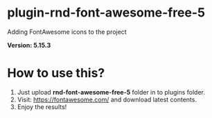 # plugin-rnd-font-awesome-free-5

Adding FontAwesome icons to the project

**Version: 5.15.3**

# How to use this?

1. Just upload **rnd-font-awesome-free-5** folder in to plugins folder.
2. Visit: https://fontawesome.com/ and download latest contents.
3. Enjoy the results!
